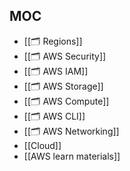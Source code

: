 
## MOC

- [[🗂️ Regions]]
- [[🗂️ AWS Security]]
- [[🗂️ AWS IAM]]
- [[🗂️ AWS Storage]]
- [[🗂️ AWS Compute]]
- [[🗂️ AWS CLI]]
- [[🗂️ AWS Networking]]
- [[Cloud]]
- [[AWS learn materials]]